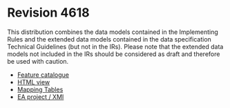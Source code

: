 # Revision 4618

This distribution combines the data models contained in the Implementing Rules and the extended data models contained in the data specification Technical Guidelines (but not in the IRs). Please note that the extended data models not included in the IRs should be considered as draft and therefore be used with caution.

- [Feature catalogue](fc)
- [HTML view](html)
- [Mapping Tables](mapping)
- [EA project / XMI](ea+xmi/EAXMI.zip)

